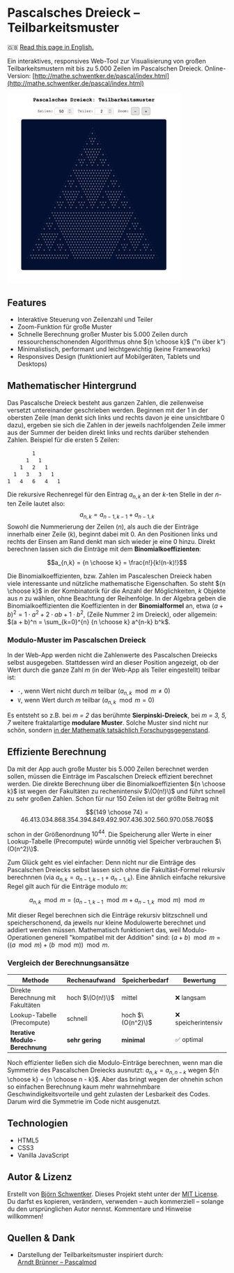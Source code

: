 # Pascalsches Dreieck – Teilbarkeitsmuster

🇬🇧 [Read this page in English.](./README.EN.md)

Ein interaktives, responsives Web-Tool zur Visualisierung von großen Teilbarkeitsmustern mit bis zu 5.000 Zeilen im Pascalschen Dreieck.
Online-Version: [http://mathe.schwentker.de/pascal/index.html](http://mathe.schwentker.de/pascal/index.html)

<img src="assets/pascal_preview.png" alt="Screenshot webapp" style="max-width: 100%; width: 400px;">

## Features

- Interaktive Steuerung von Zeilenzahl und Teiler
- Zoom-Funktion für große Muster
- Schnelle Berechnung großer Muster bis 5.000 Zeilen durch ressourchenschonenden Algorithmus ohne ${n \choose k}$ ("n über k")
- Minimalistisch, performant und leichtgewichtig (keine Frameworks)
- Responsives Design (funktioniert auf Mobilgeräten, Tablets und Desktops)


## Mathematischer Hintergrund

Das Pascalsche Dreieck besteht aus ganzen Zahlen, die zeilenweise versetzt untereinander geschrieben werden. Beginnen mit der $1$ in der obersten Zeile (man denkt sich links und rechts davon je eine unsichtbare $0$ dazu), ergeben sie sich die Zahlen in der jeweils nachfolgenden Zeile immer aus der Summer der beiden direkt links und rechts darüber stehenden Zahlen. Beispiel für die ersten 5 Zeilen:

```
        1
      1   1
    1   2   1
  1   3   3   1
1   4   6   4   1
```
Die rekursive Rechenregel für den Eintrag $a_{n,k}$ an der $k$-ten Stelle in der $n$-ten Zeile lautet also:
$$a_{n,k} = a_{n-1,k-1} + a_{n-1,k}$$
Sowohl die Nummerierung der Zeilen ($n$), als auch die der Einträge innerhalb einer Zeile ($k$), beginnt dabei mit $0$. An den Positionen links und rechts der Einsen am Rand denkt man sich wieder je eine $0$ hinzu. Direkt berechnen lassen sich die Einträge mit dem **Binomialkoeffizienten**:
```math
a_{n,k} = {n \choose k} = \frac{n!}{k!(n-k)!}
```

Die Binomialkoeffizienten, bzw. Zahlen im Pascaleschen Dreieck haben viele interessante und nützliche mathematische Eigenschaften. So steht ${n \choose k}$ in der Kombinatorik für die Anzahl der Möglichkeiten, $k$ Objekte aus $n$ zu wählen, ohne Beachtung der Reihenfolge.
In der Algebra geben die Binomialkoeffizienten die Koeffizienten in der **Binomialformel** an, etwa $(a + b)^2 = 1\cdot a^2 + 2\cdot ab + 1\cdot b^2$, (Zeile Nummer $2$ im Dreieck), oder allgemein:
$(a + b)^n = \sum_{k=0}^{n} {n \choose k} a^{n-k} b^k$.

### Modulo-Muster im Pascalschen Dreieck

In der Web-App werden nicht die Zahlenwerte des Pascalschen Dreiecks selbst ausgegeben. Stattdessen wird an dieser Position angezeigt, ob der Wert durch die ganze Zahl $m$ (in der Web-App als Teiler eingestellt) teilbar ist:

- `·`, wenn Wert nicht durch *m* teilbar ($a_{n,k}\mod m \neq 0$)
- `V`, wenn Wert durch *m* teilbar ($a_{n,k}\mod m = 0$)

Es entsteht so z.B. bei *m = 2* das berühmte **Sierpinski-Dreieck**, bei *m = 3, 5, 7* weitere fraktalartige **modulare Muster**. Solche Muster sind nicht nur schön, sondern [in der Mathematik tatsächlich Forschungsgegenstand](https://scholar.google.de/scholar?hl=de&as_sdt=0%2C5&q=Pascal%E2%80%99s+Triangle+modulo+m+&btnG=).

## Effiziente Berechnung

Da mit der App auch große Muster bis 5.000 Zeilen berechnet werden sollen, müssen die Einträge im Pascalschen Dreieck effizient berechnet werden. Die direkte Berechnung über die Binomialkoeffizienten ${n \choose k}$ ist wegen der Fakultäten zu rechenintensiv $\(O(n!)\)$ und führt schnell zu sehr großen Zahlen. Schon für nur 150 Zeilen ist der größte Beitrag mit 

$${149 \choose 74}  = 46.413.034.868.354.394.849.492.907.436.302.560.970.058.760$$

schon in der Größenordnung $10^{44}$. Die Speicherung aller Werte in einer Lookup-Tabelle (Precompute) würde unnötig viel Speicher verbrauchen $\(O(n^2)\)$.

Zum Glück geht es viel einfacher: Denn nicht nur die Einträge des Pascalschen Dreiecks selbst lassen sich ohne die Fakultäst-Formel rekursiv berechnnen (via $a_{n,k} = a_{n-1,k-1} + a_{n-1,k}$). Eine ähnlich einfache rekursive Regel gilt auch für die Einträge modulo $m$:

$$a_{n,k}\mod m = (a_{n-1,k-1}\mod m + a_{n-1,k}\mod m)\mod m$$

Mit dieser Regel berechnen sich die Einträge rekursiv blitzschnell und speicherschonend, da jeweils nur kleine Modulowerte berechnet und addiert werden müssen. Mathematisch funktioniert das, weil Modulo-Operationen generell "kompatibel mit der Addition" sind: $(a + b) \mod m = \left( (a \mod m) + (b \mod m) \right) \mod m$.

### Vergleich der Berechnungsansätze

| Methode                       | Rechenaufwand         | Speicherbedarf       | Bewertung       |
|------------------------------|------------------------|----------------------|-----------------|
| Direkte Berechnung mit Fakultäten | hoch $\(O(n!)\)$              | mittel               | ❌ langsam       |
| Lookup-Tabelle (Precompute)  | schnell                | hoch $\(O(n^2)\)$         | ❌ speicherintensiv |
| **Iterative Modulo-Berechnung** | **sehr gering**         | **minimal**          | ✅ optimal       |

Noch effizienter ließen sich die Modulo-Einträge berechnen, wenn man die Symmetrie des Pascalschen Dreiecks ausnutzt: $a_{n,k} = a_{n,n - k}$ wegen ${n \choose k} = {n \choose n - k}$. Aber das bringt wegen der ohnehin schon so einfachen Berechnung kaum mehr wahrnehmbare Geschwindigkeitsvorteile und geht zulasten der Lesbarkeit des Codes. Darum wird die Symmetrie im Code nicht ausgenutzt.

## Technologien

- HTML5
- CSS3
- Vanilla JavaScript

## Autor & Lizenz

Erstellt von [Björn Schwentker](https://github.com/BSchwentker). Dieses Projekt steht unter der [MIT License](LICENSE). Du darfst es kopieren, verändern, verwenden – auch kommerziell – solange du den ursprünglichen Autor nennst. Kommentare und Hinweise willkommen!


## Quellen & Dank

- Darstellung der Teilbarkeitsmuster inspiriert durch:  
  [Arndt Brünner – Pascalmod](https://www.arndt-bruenner.de/mathe/scripts/pascalmod.htm)

